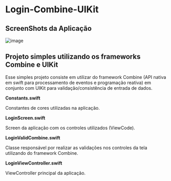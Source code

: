 # Login-Combine-UIKit

## ScreenShots da Aplicação

![image](https://i.ibb.co/gvWLwgn/Login-combine.png)

## Projeto simples utilizando os frameworks Combine e UIKit

Esse simples projeto consiste em utilizar do framework Combine (API nativa em swift para processamento de eventos e programação reativa) em conjunto com UIKit para validação/consistência de entrada de dados.

**Constants.swift**

Constantes de cores utilizadas na aplicação.

**LoginScreen.swift**

Screen da aplicação com os controles utilizados (ViewCode).

**LoginValidCombine.swift**

Classe responsável por realizar as validações nos controles da tela utilizando do framework Combine.

**LoginViewController.swift**

ViewController principal da aplicação.
